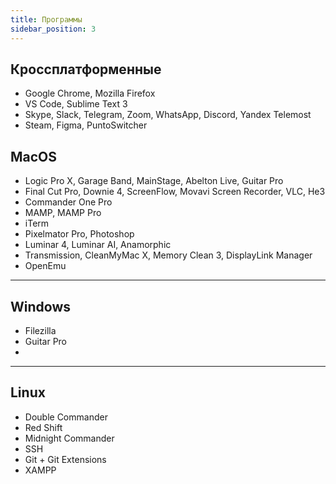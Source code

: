 ```yaml
---
title: Программы
sidebar_position: 3
---
```


## Кроссплатформенные 

- Google Chrome, Mozilla Firefox
- VS Code, Sublime Text 3
- Skype, Slack, Telegram, Zoom, WhatsApp, Discord, Yandex Telemost
- Steam, Figma, PuntoSwitcher

## MacOS

* Logic Pro X, Garage Band, MainStage, Abelton Live, Guitar Pro
* Final Cut Pro, Downie 4, ScreenFlow, Movavi Screen Recorder, VLC, He3
* Commander One Pro
* MAMP, MAMP Pro
* iTerm
* Pixelmator Pro, Photoshop
* Luminar 4, Luminar AI, Anamorphic
* Transmission, CleanMyMac X, Memory Clean 3, DisplayLink Manager
* OpenEmu

***

## Windows

* Filezilla
* Guitar Pro
* 

***

## Linux

- Double Commander
- Red Shift
- Midnight Commander
- SSH
- Git + Git Extensions
- XAMPP

